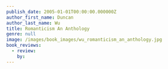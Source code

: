 ```yaml
---
publish_date: 2005-01-01T00:00:00.000000Z
author_first_name: Duncan
author_last_name: Wu
title: Romanticism An Anthology
genre: null
image: /images/book_images/wu_romanticism_an_anthology.jpg
book_reviews:
  - review: 
    by: 
---
```

